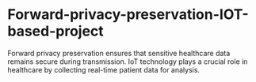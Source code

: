 # Forward-privacy-preservation-IOT-based-project
Forward privacy preservation ensures that sensitive healthcare data remains secure during transmission.  IoT technology plays a crucial role in healthcare by collecting real-time patient data for analysis.
